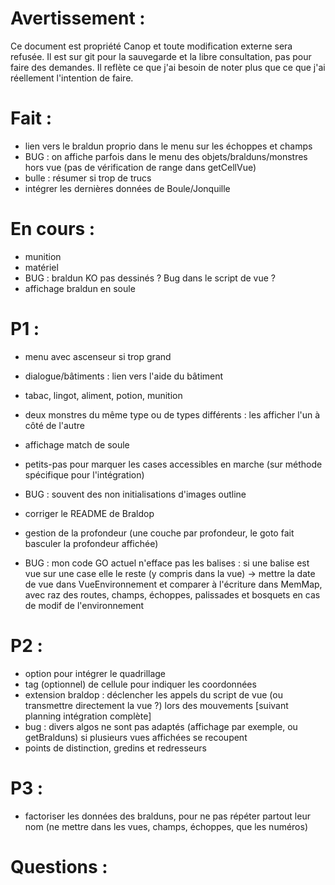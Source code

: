 Avertissement :
===============

Ce document est propriété Canop et toute modification externe sera refusée. Il est sur git pour la sauvegarde et la libre consultation, pas pour faire des demandes. Il reflète ce que j'ai besoin de noter plus que ce que j'ai réellement l'intention de faire.

Fait :
======

* lien vers le braldun proprio dans le menu sur les échoppes et champs
* BUG : on affiche parfois dans le menu des objets/bralduns/monstres hors vue (pas de vérification de range dans getCellVue)
* bulle : résumer si trop de trucs
* intégrer les dernières données de Boule/Jonquille

En cours :
==========

* munition
* matériel
* BUG : braldun KO pas dessinés ? Bug dans le script de vue ?
* affichage braldun en soule

P1 :
====

* menu avec ascenseur si trop grand
* dialogue/bâtiments : lien vers l'aide du bâtiment
* tabac, lingot, aliment, potion, munition

* deux monstres du même type ou de types différents : les afficher l'un à côté de l'autre

* affichage match de soule
* petits-pas pour marquer les cases accessibles en marche  (sur méthode spécifique pour l'intégration)
* BUG : souvent des non initialisations d'images outline
* corriger le README de Braldop
* gestion de la profondeur (une couche par profondeur, le goto fait basculer la profondeur affichée)

* BUG : mon code GO actuel n'efface pas les balises : si une balise est vue sur une case elle le reste (y compris dans la vue)
	-> mettre la date de vue dans VueEnvironnement et comparer à l'écriture dans MemMap, avec raz des routes, champs, échoppes, palissades et bosquets en cas de modif de l'environnement

P2 :
====

* option pour intégrer le quadrillage
* tag (optionnel) de cellule pour indiquer les coordonnées
* extension braldop : déclencher les appels du script de vue (ou transmettre directement la vue ?) lors des mouvements [suivant planning intégration complète]
* bug : divers algos ne sont pas adaptés (affichage par exemple, ou getBralduns) si plusieurs vues affichées se recoupent
* points de distinction, gredins et redresseurs

P3 :
====

* factoriser les données des bralduns, pour ne pas répéter partout leur nom (ne mettre dans les vues, champs, échoppes, que les numéros)

Questions :
===========

